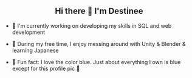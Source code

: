 <h2 align="center"> Hi there 👋 I'm Destinee </h1>

- :whale: I'm currently working on developing my skills in SQL and web development

- :flipper: During my free time, I enjoy messing around with Unity & Blender & learning Japanese

- :ice_cube: Fun fact: I love the color blue. Just about everything I own is blue except for this profile pic :cold_face:
<!--
**lokyen/lokyen** is a ✨ _special_ ✨ repository because its `README.md` (this file) appears on your GitHub profile.

Here are some ideas to get you started:

- 🔭 I’m currently working on ...
- 🌱 I’m currently learning ...
- 👯 I’m looking to collaborate on ...
- 🤔 I’m looking for help with ...
- 💬 Ask me about ...
- 📫 How to reach me: ...
- 😄 Pronouns: ...
- ⚡ Fun fact: ...
-->
